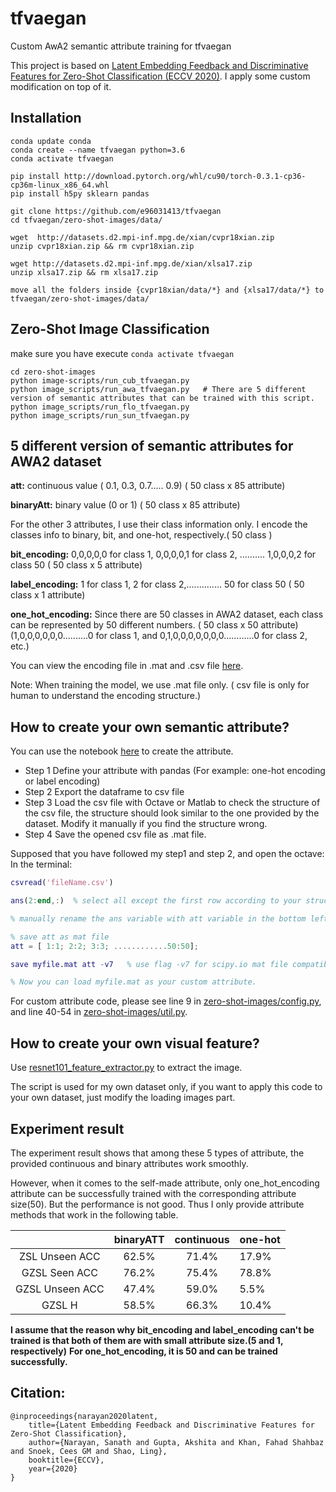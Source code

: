 # tfvaegan
Custom AwA2 semantic attribute training for tfvaegan

This project is based on [Latent Embedding Feedback and Discriminative Features for Zero-Shot Classification (ECCV 2020)](https://github.com/akshitac8/tfvaegan). I apply some custom modification on top of it.

## Installation
```shell
conda update conda
conda create --name tfvaegan python=3.6
conda activate tfvaegan

pip install http://download.pytorch.org/whl/cu90/torch-0.3.1-cp36-cp36m-linux_x86_64.whl
pip install h5py sklearn pandas

git clone https://github.com/e96031413/tfvaegan
cd tfvaegan/zero-shot-images/data/

wget  http://datasets.d2.mpi-inf.mpg.de/xian/cvpr18xian.zip
unzip cvpr18xian.zip && rm cvpr18xian.zip

wget http://datasets.d2.mpi-inf.mpg.de/xian/xlsa17.zip
unzip xlsa17.zip && rm xlsa17.zip

move all the folders inside {cvpr18xian/data/*} and {xlsa17/data/*} to tfvaegan/zero-shot-images/data/
```

## Zero-Shot Image Classification

make sure you have execute ```conda activate tfvaegan```

```shell
cd zero-shot-images
python image-scripts/run_cub_tfvaegan.py
python image_scripts/run_awa_tfvaegan.py   # There are 5 different version of semantic attributes that can be trained with this script.
python image_scripts/run_flo_tfvaegan.py
python image_scripts/run_sun_tfvaegan.py
```

## 5 different version of semantic attributes for AWA2 dataset

**att:** continuous value ( 0.1, 0.3, 0.7..... 0.9) ( 50 class x 85 attribute)

**binaryAtt:** binary value (0 or 1)  ( 50 class x 85 attribute)

For the other 3 attributes, I use their class information only. I encode the classes info to binary, bit, and one-hot, respectively.( 50 class )

**bit_encoding:** 0,0,0,0,0 for class 1, 0,0,0,0,1 for class 2, .......... 1,0,0,0,2 for class 50 ( 50 class x 5 attribute)

**label_encoding:** 1 for class 1, 2 for class 2,.............. 50 for class 50 ( 50 class x 1 attribute)

**one_hot_encoding:** Since there are 50 classes in AWA2 dataset, each class can be represented by 50 different numbers. ( 50 class x 50 attribute)
(1,0,0,0,0,0,0..........0 for class 1, and
0,1,0,0,0,0,0,0,0............0 for class 2, etc.)

You can view the encoding file in .mat and .csv file [here](https://github.com/e96031413/tfvaegan/tree/main/zero-shot-images/data/AWA2).

Note: When training the model, we use .mat file only. ( csv file is only for human to understand the encoding structure.)

## How to create your own semantic attribute?
You can use the notebook [here](https://github.com/e96031413/tfvaegan/blob/main/zero-shot-images/data/AWA2/awa_create_custom_attribute.ipynb) to create the attribute.

* Step 1
Define your attribute with pandas (For example: one-hot encoding or label encoding)
* Step 2
Export the dataframe to csv file
* Step 3
Load the csv file with Octave or Matlab to check the structure of the csv file, the structure should look similar to the one provided by the dataset. Modify it manually if you find the structure wrong.
* Step 4
Save the opened csv file as .mat file.

Supposed that you have followed my step1 and step 2, and open the octave:
In the terminal:
```matlab
csvread('fileName.csv')

ans(2:end,:)  % select all except the first row according to your structure

% manually rename the ans variable with att variable in the bottom left panel.

% save att as mat file
att = [ 1:1; 2:2; 3:3; ............50:50];

save myfile.mat att -v7   % use flag -v7 for scipy.io mat file compatibility.

% Now you can load myfile.mat as your custom attribute.
```
For custom attribute code, please see line 9 in [zero-shot-images/config.py](https://github.com/e96031413/tfvaegan/blob/main/zero-shot-images/config.py#L9), and line 40-54 in [zero-shot-images/util.py](https://github.com/e96031413/tfvaegan/blob/main/zero-shot-images/util.py#L40-L54).

## How to create your own visual feature?
Use [resnet101_feature_extractor.py](https://github.com/e96031413/tfvaegan/blob/main/zero-shot-images/resnet101_feature_extractor.py) to extract the image.

The script is used for my own dataset only, if you want to apply this code to your own dataset, just modify the loading images part.

## Experiment result

The experiment result shows that among these 5 types of attribute, the provided continuous and binary attributes work smoothly.

However, when it comes to the self-made attribute, only one_hot_encoding attribute can be successfully trained with the corresponding attribute size(50). But the performance is not good. Thus I only provide attribute methods that work in the following table.

|                 | binaryATT | continuous | one-hot |
|:---------------:|:---------:|:----------:|---------|
|  ZSL Unseen ACC |   62.5%   |    71.4%   | 17.9%   |
|  GZSL Seen ACC  |   76.2%   |    75.4%   | 78.8%   |
| GZSL Unseen ACC |   47.4%   |    59.0%   | 5.5%    |
|      GZSL H     |   58.5%   |    66.3%   | 10.4%   |

**I assume that the reason why bit_encoding and label_encoding can't be trained is that both of them are with small attribute size.(5 and 1, respectively)**
**For one_hot_encoding, it is 50 and can be trained successfully.**


## Citation:
```
@inproceedings{narayan2020latent,
	title={Latent Embedding Feedback and Discriminative Features for Zero-Shot Classification},
	author={Narayan, Sanath and Gupta, Akshita and Khan, Fahad Shahbaz and Snoek, Cees GM and Shao, Ling},
	booktitle={ECCV},
	year={2020}
}
```
